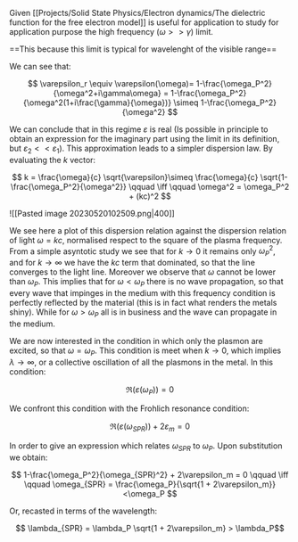 Given [[Projects/Solid State Physics/Electron dynamics/The dielectric function for the free electron model]] is useful for application to study for application purpose the high frequency $(\omega>>\gamma)$ limit.

==This because this limit is typical for wavelenght of the visible range==

We can see that:

$$ \varepsilon_r \equiv \varepsilon(\omega)= 1-\frac{\omega_P^2}{\omega^2+i\gamma\omega} = 1-\frac{\omega_P^2}{\omega^2(1+i\frac{\gamma}{\omega})} \simeq 1-\frac{\omega_P^2}{\omega^2} $$

We can conclude that in this regime $\varepsilon$ is real (Is possible in principle to obtain an expression for the imaginary part using the limit in its definition, but $\varepsilon_2 <<\varepsilon_1$). 
This approximation leads to a simpler dispersion law. By evaluating the $k$ vector:

$$ k = \frac{\omega}{c} \sqrt{\varepsilon}\simeq \frac{\omega}{c} \sqrt{1-\frac{\omega_P^2}{\omega^2}} \qquad \iff \qquad \omega^2 = \omega_P^2 + (kc)^2  $$

![[Pasted image 20230520102509.png|400]]

We see here a plot of this dispersion relation against the dispersion relation of light $\omega=kc$, normalised respect to the square of the plasma frequency.
From a simple asyntotic study we see that for $k \to 0$ it remains only $\omega^2_P$, and for $k \to \infty$ we have the $kc$ term that dominated, so that the line converges to the light line.
Moreover we observe that $\omega$ cannot be lower than $\omega_P$. 
This implies that for $\omega<\omega_P$ there is no wave propagation, so that every wave that impinges in the medium with this frequency condition is perfectly reflected by the material (this is in fact what renders the metals shiny).
While for $\omega>\omega_P$ all is in business and the wave can propagate in the medium.

We are now interested in the condition in which only the plasmon are excited, so that $\omega=\omega_P$.
This condition is meet when $k \to 0$, which implies $\lambda \to \infty$, or a collective oscillation of all the plasmons in the metal. In this condition:

$$ \Re(\varepsilon(\omega_P)) =0 $$

We confront this condition with the Frohlich resonance condition:

$$ \Re(\varepsilon(\omega_{SPR})) +2 \varepsilon_m=0 $$

In order to give an expression which relates $\omega_{SPR}$ to $\omega_P$.
Upon substitution we obtain:

$$ 1-\frac{\omega_P^2}{\omega_{SPR}^2} + 2\varepsilon_m = 0 \qquad \iff \qquad \omega_{SPR} = \frac{\omega_P}{\sqrt{1 + 2\varepsilon_m}}<\omega_P $$

Or, recasted in terms of the wavelength:

$$ \lambda_{SPR} = \lambda_P \sqrt{1 + 2\varepsilon_m} > \lambda_P$$
